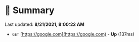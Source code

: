 # 📖 Summary
Last updated: **8/21/2021, 8:00:22 AM**

- `GET` [https://google.com](https://google.com) - **Up** (137ms)

